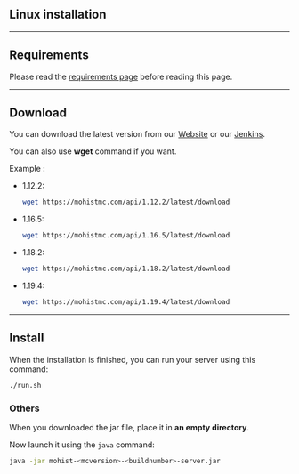 ## Linux installation

---
Requirements
---

Please read the [requirements page](install/requirements.md) before reading this page.

---
Download
---

You can download the latest version from our [Website](https://mohistmc.com/download) or our [Jenkins](https://ci.codemc.org/job/MohistMC/).

You can also use **wget** command if you want. 

Example : 
* 1.12.2:
    ```bash
    wget https://mohistmc.com/api/1.12.2/latest/download
    ```
* 1.16.5:
    ```bash
    wget https://mohistmc.com/api/1.16.5/latest/download
    ```
* 1.18.2:
    ```bash
    wget https://mohistmc.com/api/1.18.2/latest/download
    ```
* 1.19.4:
    ```bash
    wget https://mohistmc.com/api/1.19.4/latest/download
    ```
    
---
Install
---

When the installation is finished, you can run your server using this command:
```bash
./run.sh
```

### Others
When you downloaded the jar file, place it in **an empty directory**.

Now launch it using the `java` command:

```bash
java -jar mohist-<mcversion>-<buildnumber>-server.jar
```
